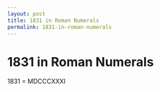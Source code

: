 ```yaml
---
layout: post
title: 1831 in Roman Numerals
permalink: 1831-in-roman-numerals
---
```


# 1831 in Roman Numerals

1831 = MDCCCXXXI
